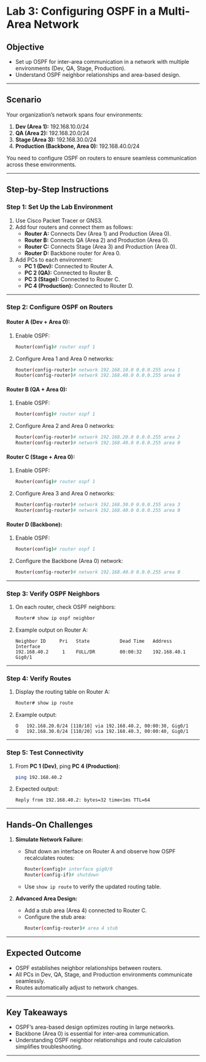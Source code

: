 # Lab 3: Configuring OSPF in a Multi-Area Network

## **Objective**
- Set up OSPF for inter-area communication in a network with multiple environments (Dev, QA, Stage, Production).
- Understand OSPF neighbor relationships and area-based design.

---

## **Scenario**
Your organization’s network spans four environments:
1. **Dev (Area 1):** 192.168.10.0/24
2. **QA (Area 2):** 192.168.20.0/24
3. **Stage (Area 3):** 192.168.30.0/24
4. **Production (Backbone, Area 0):** 192.168.40.0/24

You need to configure OSPF on routers to ensure seamless communication across these environments.

---

## **Step-by-Step Instructions**

### **Step 1: Set Up the Lab Environment**
1. Use Cisco Packet Tracer or GNS3.
2. Add four routers and connect them as follows:
   - **Router A:** Connects Dev (Area 1) and Production (Area 0).
   - **Router B:** Connects QA (Area 2) and Production (Area 0).
   - **Router C:** Connects Stage (Area 3) and Production (Area 0).
   - **Router D:** Backbone router for Area 0.
3. Add PCs to each environment:
   - **PC 1 (Dev):** Connected to Router A.
   - **PC 2 (QA):** Connected to Router B.
   - **PC 3 (Stage):** Connected to Router C.
   - **PC 4 (Production):** Connected to Router D.

---

### **Step 2: Configure OSPF on Routers**

#### **Router A (Dev + Area 0):**
1. Enable OSPF:
   ```bash
   Router(config)# router ospf 1
   ```
2. Configure Area 1 and Area 0 networks:
   ```bash
   Router(config-router)# network 192.168.10.0 0.0.0.255 area 1
   Router(config-router)# network 192.168.40.0 0.0.0.255 area 0
   ```

#### **Router B (QA + Area 0):**
1. Enable OSPF:
   ```bash
   Router(config)# router ospf 1
   ```
2. Configure Area 2 and Area 0 networks:
   ```bash
   Router(config-router)# network 192.168.20.0 0.0.0.255 area 2
   Router(config-router)# network 192.168.40.0 0.0.0.255 area 0
   ```

#### **Router C (Stage + Area 0):**
1. Enable OSPF:
   ```bash
   Router(config)# router ospf 1
   ```
2. Configure Area 3 and Area 0 networks:
   ```bash
   Router(config-router)# network 192.168.30.0 0.0.0.255 area 3
   Router(config-router)# network 192.168.40.0 0.0.0.255 area 0
   ```

#### **Router D (Backbone):**
1. Enable OSPF:
   ```bash
   Router(config)# router ospf 1
   ```
2. Configure the Backbone (Area 0) network:
   ```bash
   Router(config-router)# network 192.168.40.0 0.0.0.255 area 0
   ```

---

### **Step 3: Verify OSPF Neighbors**
1. On each router, check OSPF neighbors:
   ```bash
   Router# show ip ospf neighbor
   ```
2. Example output on Router A:
   ```
   Neighbor ID     Pri   State           Dead Time   Address         Interface
   192.168.40.2     1    FULL/DR         00:00:32    192.168.40.1    Gig0/1
   ```

---

### **Step 4: Verify Routes**
1. Display the routing table on Router A:
   ```bash
   Router# show ip route
   ```
2. Example output:
   ```
   O   192.168.20.0/24 [110/10] via 192.168.40.2, 00:00:30, Gig0/1
   O   192.168.30.0/24 [110/20] via 192.168.40.3, 00:00:40, Gig0/1
   ```

---

### **Step 5: Test Connectivity**
1. From **PC 1 (Dev)**, ping **PC 4 (Production)**:
   ```bash
   ping 192.168.40.2
   ```
2. Expected output:
   ```
   Reply from 192.168.40.2: bytes=32 time<1ms TTL=64
   ```

---

## **Hands-On Challenges**
1. **Simulate Network Failure:**
   - Shut down an interface on Router A and observe how OSPF recalculates routes:
     ```bash
     Router(config)# interface gig0/0
     Router(config-if)# shutdown
     ```
   - Use `show ip route` to verify the updated routing table.

2. **Advanced Area Design:**
   - Add a stub area (Area 4) connected to Router C.
   - Configure the stub area:
     ```bash
     Router(config-router)# area 4 stub
     ```

---

## **Expected Outcome**
- OSPF establishes neighbor relationships between routers.
- All PCs in Dev, QA, Stage, and Production environments communicate seamlessly.
- Routes automatically adjust to network changes.

---

## **Key Takeaways**
- OSPF’s area-based design optimizes routing in large networks.
- Backbone (Area 0) is essential for inter-area communication.
- Understanding OSPF neighbor relationships and route calculation simplifies troubleshooting.

---
